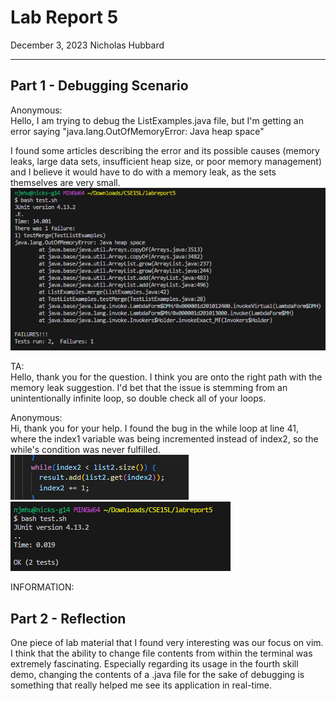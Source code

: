 # __Lab Report 5__
December 3, 2023
Nicholas Hubbard

------------
## Part 1 - Debugging Scenario  
Anonymous:  
Hello, I am trying to debug the ListExamples.java file, but I'm getting an error saying "java.lang.OutOfMemoryError: Java heap space"  

I found some articles describing the error and its possible causes (memory leaks, large data sets, insufficient heap size, or poor memory management) and I believe it would have to do with a memory leak, as the sets themselves are very small.  
![s1](s1.png)  

TA:  
Hello, thank you for the question. I think you are onto the right path with the memory leak suggestion. I'd bet that the issue is stemming from an unintentionally infinite loop, so double check all of your loops.  

Anonymous:  
Hi, thank you for your help. I found the bug in the while loop at line 41, where the index1 variable was being incremented instead of index2, so the while's condition was never fulfilled.  
![s2](s2.png)  
![s3](s3.png)  

INFORMATION:  


## Part 2 - Reflection
One piece of lab material that I found very interesting was our focus on vim. I think that the ability to change file contents from within the terminal was extremely fascinating. Especially regarding its usage in the fourth skill demo, changing the contents of a .java file for the sake of debugging is something that really helped me see its application in real-time.
